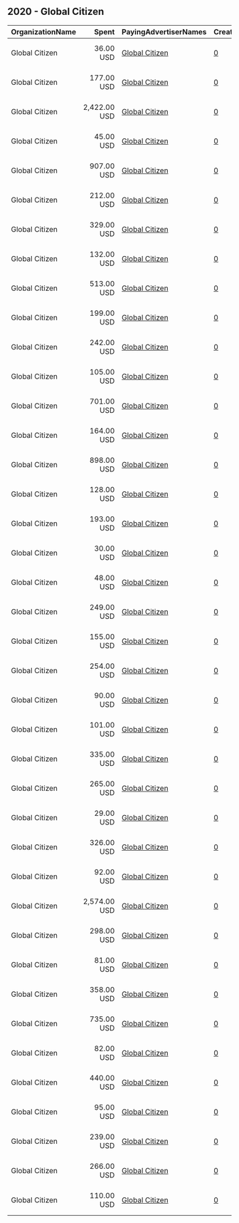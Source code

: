 ## 2020 - Global Citizen 
|OrganizationName|Spent|PayingAdvertiserNames|CreativeUrls|Impressions|Genders|AgeBrackets|CountryCodes|BillingAddresses|CandidateBallotInformation|
|:---|---:|:---|:---|---:|:---|:---|:---|:---|:---|
|Global Citizen|36.00 USD|[Global Citizen](2020/Global_Citizen.md)|[0](https://www.snap.com/political-ads/asset/f5fbf46cc76e75ad7ab43fdb16f079d81a8ea5be9b11cbc1ce20c8b3f7c54a62?mediaType=mp4)|7,237||18-30|united states|"594 Broadway Suit 207,New York,10012,US"|Just Vote|
|Global Citizen|177.00 USD|[Global Citizen](2020/Global_Citizen.md)|[0](https://www.snap.com/political-ads/asset/7e94884d6e39d3dcfaaeb36eec0c1af84d819f8c7b66ef78d253bb140864e742?mediaType=mp4)|38,397||18-30|united states|"594 Broadway Suit 207,New York,10012,US"|Just Vote|
|Global Citizen|2,422.00 USD|[Global Citizen](2020/Global_Citizen.md)|[0](https://www.snap.com/political-ads/asset/fa18fba819f5fe33034fea36fb5de4a72d6a1515d4feefba13c7662c01903303?mediaType=mp4)|91,871||18-35|united states|"594 Broadway Suit 207,New York,10012,US"|Just Vote|
|Global Citizen|45.00 USD|[Global Citizen](2020/Global_Citizen.md)|[0](https://www.snap.com/political-ads/asset/5b20dad22b0a8b8ccdcb72b57730f2861e0677efcb869f208d92af15aba8013e?mediaType=mp4)|11,980||18-30|united states|"594 Broadway Suit 207,New York,10012,US"|Just Vote|
|Global Citizen|907.00 USD|[Global Citizen](2020/Global_Citizen.md)|[0](https://www.snap.com/political-ads/asset/c13398b241f021c8e2ba80623e3dbeb9343931bf1b3ee6ffe7ab89d9a378f640?mediaType=mp4)|207,834||18-30|united states|"594 Broadway Suit 207,New York,10012,US"|Just Vote|
|Global Citizen|212.00 USD|[Global Citizen](2020/Global_Citizen.md)|[0](https://www.snap.com/political-ads/asset/2b246f5e15a8d588f60bf3be65645788012afb606667cadf9059557cbfdad0b0?mediaType=mp4)|24,105||18-35|united states|"594 Broadway Suit 207,New York,10012,US"|Just Vote|
|Global Citizen|329.00 USD|[Global Citizen](2020/Global_Citizen.md)|[0](https://www.snap.com/political-ads/asset/cdef8d9350ef56989e7b8d2f110ccef985d11391d1c5ed6b1296c3c29bbbc0ce?mediaType=mp4)|111,824||18-30|united states|"594 Broadway Suit 207,New York,10012,US"|Just Vote|
|Global Citizen|132.00 USD|[Global Citizen](2020/Global_Citizen.md)|[0](https://www.snap.com/political-ads/asset/f5fbf46cc76e75ad7ab43fdb16f079d81a8ea5be9b11cbc1ce20c8b3f7c54a62?mediaType=mp4)|36,555||18-30|united states|"594 Broadway Suit 207,New York,10012,US"|Just Vote|
|Global Citizen|513.00 USD|[Global Citizen](2020/Global_Citizen.md)|[0](https://www.snap.com/political-ads/asset/bf8ba7c020dc321a63101a8287218f5612dc329492d571e1c15c60bb870aad27?mediaType=mp4)|332,581||18-30|united states|"594 Broadway Suit 207,New York,10012,US"|Just Vote|
|Global Citizen|199.00 USD|[Global Citizen](2020/Global_Citizen.md)|[0](https://www.snap.com/political-ads/asset/7a48a24cbddfc125cab1f366ccf4f5300c937f6b2221769a27cc3527550df1ab?mediaType=mp4)|69,731||18-30|united states|"594 Broadway Suit 207,New York,10012,US"|Just Vote|
|Global Citizen|242.00 USD|[Global Citizen](2020/Global_Citizen.md)|[0](https://www.snap.com/political-ads/asset/f5fbf46cc76e75ad7ab43fdb16f079d81a8ea5be9b11cbc1ce20c8b3f7c54a62?mediaType=mp4)|83,855||18-30|united states|"594 Broadway Suit 207,New York,10012,US"|Just Vote|
|Global Citizen|105.00 USD|[Global Citizen](2020/Global_Citizen.md)|[0](https://www.snap.com/political-ads/asset/b21bc866c0892edcacd6c8a272d7600f479ca61ef1b63bfc45f6f3550ad79792?mediaType=mp4)|34,946||18-30|united states|"594 Broadway Suit 207,New York,10012,US"|Just Vote|
|Global Citizen|701.00 USD|[Global Citizen](2020/Global_Citizen.md)|[0](https://www.snap.com/political-ads/asset/cdef8d9350ef56989e7b8d2f110ccef985d11391d1c5ed6b1296c3c29bbbc0ce?mediaType=mp4)|182,060||18-30|united states|"594 Broadway Suit 207,New York,10012,US"|Just Vote|
|Global Citizen|164.00 USD|[Global Citizen](2020/Global_Citizen.md)|[0](https://www.snap.com/political-ads/asset/cdef8d9350ef56989e7b8d2f110ccef985d11391d1c5ed6b1296c3c29bbbc0ce?mediaType=mp4)|46,505||18-30|united states|"594 Broadway Suit 207,New York,10012,US"|Just Vote|
|Global Citizen|898.00 USD|[Global Citizen](2020/Global_Citizen.md)|[0](https://www.snap.com/political-ads/asset/7e94884d6e39d3dcfaaeb36eec0c1af84d819f8c7b66ef78d253bb140864e742?mediaType=mp4)|308,310||18-30|united states|"594 Broadway Suit 207,New York,10012,US"|Just Vote|
|Global Citizen|128.00 USD|[Global Citizen](2020/Global_Citizen.md)|[0](https://www.snap.com/political-ads/asset/b21bc866c0892edcacd6c8a272d7600f479ca61ef1b63bfc45f6f3550ad79792?mediaType=mp4)|52,812||18-30|united states|"594 Broadway Suit 207,New York,10012,US"|Just Vote|
|Global Citizen|193.00 USD|[Global Citizen](2020/Global_Citizen.md)|[0](https://www.snap.com/political-ads/asset/7e94884d6e39d3dcfaaeb36eec0c1af84d819f8c7b66ef78d253bb140864e742?mediaType=mp4)|55,936||18-30|united states|"594 Broadway Suit 207,New York,10012,US"|Just Vote|
|Global Citizen|30.00 USD|[Global Citizen](2020/Global_Citizen.md)|[0](https://www.snap.com/political-ads/asset/bf8ba7c020dc321a63101a8287218f5612dc329492d571e1c15c60bb870aad27?mediaType=mp4)|9,014||18-30|united states|"594 Broadway Suit 207,New York,10012,US"|Just Vote|
|Global Citizen|48.00 USD|[Global Citizen](2020/Global_Citizen.md)|[0](https://www.snap.com/political-ads/asset/c2f49fdd0103ac69cd470faffb710a4ce521492f6654276ced9b324ca199302c?mediaType=mp4)|15,332||18-30|united states|"594 Broadway Suit 207,New York,10012,US"|Just Vote|
|Global Citizen|249.00 USD|[Global Citizen](2020/Global_Citizen.md)|[0](https://www.snap.com/political-ads/asset/fe97441bd2698e9d149ac071844d479ac7c511954b396194084d1ac204119fbf?mediaType=mp4)|73,307||18-30|united states|"594 Broadway Suit 207,New York,10012,US"|Just Vote|
|Global Citizen|155.00 USD|[Global Citizen](2020/Global_Citizen.md)|[0](https://www.snap.com/political-ads/asset/79eb141b1fed9c6bd34628eea1fd7cc5175be10b95919c2c8a0fb10c676ff62e?mediaType=mp4)|17,175||18-35|united states|"594 Broadway Suit 207,New York,10012,US"|Just Vote|
|Global Citizen|254.00 USD|[Global Citizen](2020/Global_Citizen.md)|[0](https://www.snap.com/political-ads/asset/c2f49fdd0103ac69cd470faffb710a4ce521492f6654276ced9b324ca199302c?mediaType=mp4)|80,508||18-30|united states|"594 Broadway Suit 207,New York,10012,US"|Just Vote|
|Global Citizen|90.00 USD|[Global Citizen](2020/Global_Citizen.md)|[0](https://www.snap.com/political-ads/asset/53b3724c3bf723dc6806977b4a8b550fca506f9e7411625b5fd8862c1695b375?mediaType=mp4)|25,385||18-35|united states|"594 Broadway Suit 207,New York,10012,US"|Just Vote|
|Global Citizen|101.00 USD|[Global Citizen](2020/Global_Citizen.md)|[0](https://www.snap.com/political-ads/asset/729f825da6d175689f594ae828c97438c512a5062f5fe5cc51d5630726c1d979?mediaType=mp4)|13,821||18-35|united states|"594 Broadway Suit 207,New York,10012,US"|Just Vote|
|Global Citizen|335.00 USD|[Global Citizen](2020/Global_Citizen.md)|[0](https://www.snap.com/political-ads/asset/7a48a24cbddfc125cab1f366ccf4f5300c937f6b2221769a27cc3527550df1ab?mediaType=mp4)|61,147||18-30|united states|"594 Broadway Suit 207,New York,10012,US"|Just Vote|
|Global Citizen|265.00 USD|[Global Citizen](2020/Global_Citizen.md)|[0](https://www.snap.com/political-ads/asset/5b20dad22b0a8b8ccdcb72b57730f2861e0677efcb869f208d92af15aba8013e?mediaType=mp4)|89,584||18-30|united states|"594 Broadway Suit 207,New York,10012,US"|Just Vote|
|Global Citizen|29.00 USD|[Global Citizen](2020/Global_Citizen.md)|[0](https://www.snap.com/political-ads/asset/fe97441bd2698e9d149ac071844d479ac7c511954b396194084d1ac204119fbf?mediaType=mp4)|6,818||18-30|united states|"594 Broadway Suit 207,New York,10012,US"|Just Vote|
|Global Citizen|326.00 USD|[Global Citizen](2020/Global_Citizen.md)|[0](https://www.snap.com/political-ads/asset/b2b8d1c06d1684d67b2cd9c4326872027c2f846de27c334baa52ab66f50d1155?mediaType=mp4)|41,788||18-35|united states|"594 Broadway Suit 207,New York,10012,US"|Just Vote|
|Global Citizen|92.00 USD|[Global Citizen](2020/Global_Citizen.md)|[0](https://www.snap.com/political-ads/asset/bf8ba7c020dc321a63101a8287218f5612dc329492d571e1c15c60bb870aad27?mediaType=mp4)|27,864||18-30|united states|"594 Broadway Suit 207,New York,10012,US"|Just Vote|
|Global Citizen|2,574.00 USD|[Global Citizen](2020/Global_Citizen.md)|[0](https://www.snap.com/political-ads/asset/429446feef0a31d81dc38932bc9b9592308ac115371a5818676c8f5c9a5b1976?mediaType=mp4)|742,967||18-35|united states|"594 Broadway Suit 207,New York,10012,US"|Just Vote|
|Global Citizen|298.00 USD|[Global Citizen](2020/Global_Citizen.md)|[0](https://www.snap.com/political-ads/asset/5b20dad22b0a8b8ccdcb72b57730f2861e0677efcb869f208d92af15aba8013e?mediaType=mp4)|166,395||18-30|united states|"594 Broadway Suit 207,New York,10012,US"|Just Vote|
|Global Citizen|81.00 USD|[Global Citizen](2020/Global_Citizen.md)|[0](https://www.snap.com/political-ads/asset/c2f49fdd0103ac69cd470faffb710a4ce521492f6654276ced9b324ca199302c?mediaType=mp4)|36,625||18-30|united states|"594 Broadway Suit 207,New York,10012,US"|Just Vote|
|Global Citizen|358.00 USD|[Global Citizen](2020/Global_Citizen.md)|[0](https://www.snap.com/political-ads/asset/c13398b241f021c8e2ba80623e3dbeb9343931bf1b3ee6ffe7ab89d9a378f640?mediaType=mp4)|73,164||18-30|united states|"594 Broadway Suit 207,New York,10012,US"|Just Vote|
|Global Citizen|735.00 USD|[Global Citizen](2020/Global_Citizen.md)|[0](https://www.snap.com/political-ads/asset/b21bc866c0892edcacd6c8a272d7600f479ca61ef1b63bfc45f6f3550ad79792?mediaType=mp4)|175,627||18-30|united states|"594 Broadway Suit 207,New York,10012,US"|Just Vote|
|Global Citizen|82.00 USD|[Global Citizen](2020/Global_Citizen.md)|[0](https://www.snap.com/political-ads/asset/7a48a24cbddfc125cab1f366ccf4f5300c937f6b2221769a27cc3527550df1ab?mediaType=mp4)|16,572||18-30|united states|"594 Broadway Suit 207,New York,10012,US"|Just Vote|
|Global Citizen|440.00 USD|[Global Citizen](2020/Global_Citizen.md)|[0](https://www.snap.com/political-ads/asset/a2604cb69fe9a84735b7470b3f720ed8ba40337a2de75e345eeaca4f01d862ad?mediaType=mp4)|25,591||18-35|united states|"594 Broadway Suit 207,New York,10012,US"|Just Vote|
|Global Citizen|95.00 USD|[Global Citizen](2020/Global_Citizen.md)|[0](https://www.snap.com/political-ads/asset/fe97441bd2698e9d149ac071844d479ac7c511954b396194084d1ac204119fbf?mediaType=mp4)|30,201||18-30|united states|"594 Broadway Suit 207,New York,10012,US"|Just Vote|
|Global Citizen|239.00 USD|[Global Citizen](2020/Global_Citizen.md)|[0](https://www.snap.com/political-ads/asset/baf7b4656e55d5b9c0f0cad0ddd3d1c61bd8c4d6d0298f243d7be0d24b5439a3?mediaType=mp4)|22,364||18-35|united states|"594 Broadway Suit 207,New York,10012,US"|Just Vote|
|Global Citizen|266.00 USD|[Global Citizen](2020/Global_Citizen.md)|[0](https://www.snap.com/political-ads/asset/c13398b241f021c8e2ba80623e3dbeb9343931bf1b3ee6ffe7ab89d9a378f640?mediaType=mp4)|102,302||18-30|united states|"594 Broadway Suit 207,New York,10012,US"|Just Vote|
|Global Citizen|110.00 USD|[Global Citizen](2020/Global_Citizen.md)|[0](https://www.snap.com/political-ads/asset/f667b5997f8c62274892d1ce74fee7fef68cd6128ffc7982faf4882a77cdc907?mediaType=mp4)|29,056||18-35|united states|"594 Broadway Suit 207,New York,10012,US"|Just Vote|
